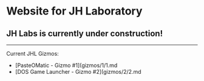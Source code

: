 # Website for JH Laboratory
## JH Labs is currently under construction!
---
Current JHL Gizmos:
* [PasteOMatic - Gizmo #1](gizmos/1/1.md
* [DOS Game Launcher - Gizmo #2](gizmos/2/2.md